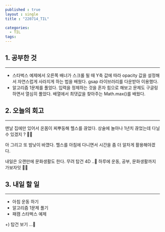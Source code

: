 ```yaml
---
published : true
layout : single
title : "220714_TIL"

categories:
  - TIL
tags:
---
```

## 1. 공부한 것
---
* 스타벅스 예제에서 오른쪽 배너가 스크롤 될 때 Y축 값에 따라 opacity 값을 설정해서 자연스럽게 사라지게 하는 법을 배웠다. gsap 라이브러리를 다운받아 이용했다.
* 알고리즘 1문제를 풀었다. 입력을 정제하는 것을 혼자 힘으로 해보고 문제도 구글링하면서 열심히 풀었다. 배열에서 최댓값을 찾아주는 Math.max()를 배웠다.

## 2. 오늘의 회고
---
맨날 집에만 있어서 온몸이 찌뿌둥해 헬스를 끊었다. 상술에 놀아나 1년치 끊었는데 다닐 수 있겠지 ? 👊🏻

아 그리고 또 밤낮이 바꼈다. 헬스를 아침에 다니면서 시간을 좀 더 알차게 활용해야겠다.

내일은 오랜만에 문화생활도 한다. 무려 탑건 4D ..🤍 하루에 운동, 공부, 문화생활까지 가보자잇 😬😬

## 3. 내일 할 일
---
* 아침 운동 하기
* 알고리즘 1문제 풀기
* 패캠 스타벅스 예제

+) 탑건 보기 ...🧐
